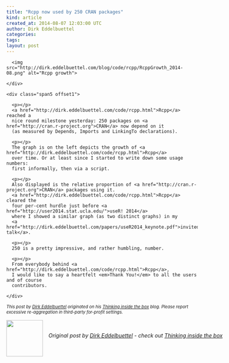 ```yaml
---
title: "Rcpp now used by 250 CRAN packages"
kind: article
created_at: 2014-08-07 12:03:00 UTC
author: Dirk Eddelbuettel
categories: 
tags: 
layout: post
---
```

<div class="container">
  <div class="row">
    <div class="span4">

      <img src="http://dirk.eddelbuettel.com/blog/code/rcpp/RcppGrowth_2014-08.png" alt="Rcpp growth">

    </div>

    <div class="span5 offset1">
      
      <p></p>
      <a href="http://dirk.eddelbuettel.com/code/rcpp.html">Rcpp</a> reached a
      nice round milestone yesterday: 250 packages on <a href="http://cran.r-project.org">CRAN</a> now depend on it
      (as measured by Depends, Imports and LinkingTo declarations).

      <p></p>
      The graph is on the left depicts the growth of <a href="http://dirk.eddelbuettel.com/code/rcpp.html">Rcpp</a>
      over time. Or at least since I started to write down some usage numbers:
      first informally, then via a script.
      
      <p></p>
      Also displayed is the relative proportion of <a href="http://cran.r-project.org">CRAN</a> packages using it.
      <a href="http://dirk.eddelbuettel.com/code/rcpp.html">Rcpp</a> cleared the
      four per-cent hurdle just before <a href="http://user2014.stat.ucla.edu/">useR! 2014</a>
      where I showed a similar graph (as two distinct graphs) in my
      <a href="http://dirk.eddelbuettel.com/papers/useR2014_keynote.pdf">invited talk</a>.
      
      <p></p>
      250 is a pretty impressive, and rather humbling, number.

      <p></p>
      From everybody behind <a href="http://dirk.eddelbuettel.com/code/rcpp.html">Rcpp</a>,
      I would like to say a heartfelt <em>Thank You!</em> to all the users and of course
      contributors.  

    </div>
  </div>
</div>

<p style="font-size:80%; font-style:italic;">
This post by <a href="http://dirk.eddelbuettel.com">Dirk Eddelbuettel</a>
originated on his <a href="http://dirk.eddelbuettel.com/blog/">Thinking inside the box</a> blog.
Please report excessive re-aggregation in third-party for-profit settings. 
<p><div class="author">
  <img src="" style="width: 96px; height: 96;">
  <span style="position: absolute; padding: 32px 15px;">
    <i>Original post by <a href="http://twitter.com/">Dirk Eddelbuettel</a> - check out <a href="http://dirk.eddelbuettel.com/blog">Thinking inside the box   </a></i>
  </span>
</div>
